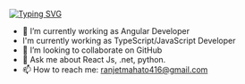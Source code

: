 
<a href="https://git.io/typing-svg"><img src="https://readme-typing-svg.demolab.com?font=Fira+Code&pause=1000&width=435&lines=I+Am+CSIT+Student+++;Front+End+Developer;Currently+working+as+Angular+Developer" alt="Typing SVG" /></a>

- 🔭 I’m currently working as Angular Developer
- I'm currently working as TypeScript/JavaScript Developer
- 👯 I’m looking to collaborate on GitHub
- 💬 Ask me about React Js, .net, python.
- 📫 How to reach me: ranjetmahato416@gmail.com
